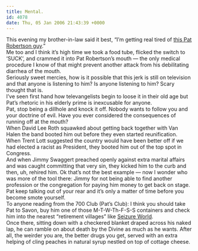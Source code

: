```yaml
---
title: Mental.
id: 4078
date: Thu, 05 Jan 2006 21:43:39 +0000
---
```


This evening my brother-in-law said it best, “I’m getting real tired of [this Pat Robertson guy](http://www.cnn.com/2006/US/01/05/robertson.sharon/index.html).”  
 Me too and I think it’s high time we took a food tube, flicked the switch to ‘<span class="caps">SUCK</span>‘, and crammed it into Pat Robertson’s mouth — the only medical procedure I know of that might prevent another attack from his debilitating diarrhea of the mouth.  
 Seriously sweet mercies, how is it possible that this jerk is still on television and that anyone is listening to him? Is anyone listening to him? Scary thought that is.  
 I’ve seen first hand how televangelists begin to loose it in their old age but Pat’s rhetoric in his elderly prime is inexcusable for anyone.  
 Pat, stop being a dillhole and knock it off. Nobody wants to follow you and your doctrine of evil. Have you ever considered the consequences of running off at the mouth?  
 When David Lee Roth squawked about getting back together with Van Halen the band booted him out before they even started reunification.  
 When Trent Lott suggested the country would have been better off if we had elected a racist as President, they booted him out of the top spot in Congress.  
 And when Jimmy Swaggert preached openly against extra marital affairs and was caught committing that very sin, they kicked him to the curb and then, uh, rehired him. Ok that’s not the best example — now I wonder who was more of the tool there: Jimmy for not being able to find another profession or the congregation for paying him money to get back on stage.  
 Pat keep talking out of your rear and it’s only a matter of time before you become smote yourself.  
 To anyone reading from the 700 Club (Pat’s Club): I think you should take Pat to Savon, buy him one of those <span class="caps">M-T-W-Th-F-S-S</span> containers and check him into the nearest “retirement villages” like [Seizure World](http://www.leisureworldarizona.com/).  
 Once there, sitting down with a checkered blanket draped across his naked lap, he can ramble on about death by the Divine as much as he wants. After all, the weirder you are, the better drugs you get, served with an extra helping of cling peaches in natural syrup nestled on top of cottage cheese.


